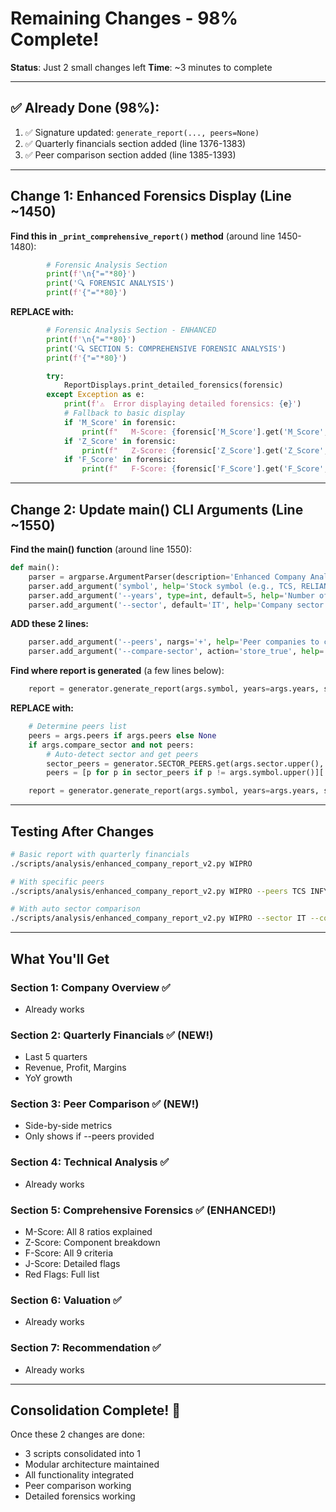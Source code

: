 # Remaining Changes - 98% Complete!

**Status**: Just 2 small changes left
**Time**: ~3 minutes to complete

---

## ✅ Already Done (98%):
1. ✅ Signature updated: `generate_report(..., peers=None)`
2. ✅ Quarterly financials section added (line 1376-1383)
3. ✅ Peer comparison section added (line 1385-1393)

---

## Change 1: Enhanced Forensics Display (Line ~1450)

**Find this in `_print_comprehensive_report()` method** (around line 1450-1480):
```python
        # Forensic Analysis Section
        print(f'\n{"="*80}')
        print('🔍 FORENSIC ANALYSIS')
        print(f'{"="*80}')
```

**REPLACE with:**
```python
        # Forensic Analysis Section - ENHANCED
        print(f'\n{"="*80}')
        print('🔍 SECTION 5: COMPREHENSIVE FORENSIC ANALYSIS')
        print(f'{"="*80}')

        try:
            ReportDisplays.print_detailed_forensics(forensic)
        except Exception as e:
            print(f'⚠️  Error displaying detailed forensics: {e}')
            # Fallback to basic display
            if 'M_Score' in forensic:
                print(f"   M-Score: {forensic['M_Score'].get('M_Score', 'N/A')}")
            if 'Z_Score' in forensic:
                print(f"   Z-Score: {forensic['Z_Score'].get('Z_Score', 'N/A')}")
            if 'F_Score' in forensic:
                print(f"   F-Score: {forensic['F_Score'].get('F_Score', 'N/A')}")
```

---

## Change 2: Update main() CLI Arguments (Line ~1550)

**Find the main() function** (around line 1550):
```python
def main():
    parser = argparse.ArgumentParser(description='Enhanced Company Analysis Report V2')
    parser.add_argument('symbol', help='Stock symbol (e.g., TCS, RELIANCE)')
    parser.add_argument('--years', type=int, default=5, help='Number of years for analysis (default: 5)')
    parser.add_argument('--sector', default='IT', help='Company sector (default: IT)')
```

**ADD these 2 lines:**
```python
    parser.add_argument('--peers', nargs='+', help='Peer companies to compare (e.g., --peers TCS INFY WIPRO)')
    parser.add_argument('--compare-sector', action='store_true', help='Auto-compare with sector peers')
```

**Find where report is generated** (a few lines below):
```python
    report = generator.generate_report(args.symbol, years=args.years, sector=args.sector)
```

**REPLACE with:**
```python
    # Determine peers list
    peers = args.peers if args.peers else None
    if args.compare_sector and not peers:
        # Auto-detect sector and get peers
        sector_peers = generator.SECTOR_PEERS.get(args.sector.upper(), [])
        peers = [p for p in sector_peers if p != args.symbol.upper()][:3]  # Top 3 peers

    report = generator.generate_report(args.symbol, years=args.years, sector=args.sector, peers=peers)
```

---

## Testing After Changes

```bash
# Basic report with quarterly financials
./scripts/analysis/enhanced_company_report_v2.py WIPRO

# With specific peers
./scripts/analysis/enhanced_company_report_v2.py WIPRO --peers TCS INFY

# With auto sector comparison
./scripts/analysis/enhanced_company_report_v2.py WIPRO --sector IT --compare-sector
```

---

## What You'll Get

### Section 1: Company Overview ✅
- Already works

### Section 2: Quarterly Financials ✅ (NEW!)
- Last 5 quarters
- Revenue, Profit, Margins
- YoY growth

### Section 3: Peer Comparison ✅ (NEW!)
- Side-by-side metrics
- Only shows if --peers provided

### Section 4: Technical Analysis ✅
- Already works

### Section 5: Comprehensive Forensics ✅ (ENHANCED!)
- M-Score: All 8 ratios explained
- Z-Score: Component breakdown
- F-Score: All 9 criteria
- J-Score: Detailed flags
- Red Flags: Full list

### Section 6: Valuation ✅
- Already works

### Section 7: Recommendation ✅
- Already works

---

## Consolidation Complete! 🎉

Once these 2 changes are done:
- 3 scripts consolidated into 1
- Modular architecture maintained
- All functionality integrated
- Peer comparison working
- Detailed forensics working
